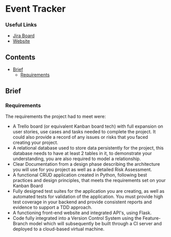# Event Tracker
### Useful Links
- [Jira Board](https://iwanmoreton.atlassian.net/secure/RapidBoard.jspa?projectKey=ET&rapidView=1&view=planning.nodetail&atlOrigin=eyJpIjoiYTI3YjZmOWI3MGVhNGQxM2JiMDYyZDY1MTI3MzYzYzciLCJwIjoiaiJ9) 
- [Website](QA.iwantm.me)
## Contents
- [Brief](#brief)
    - [Requirements](#requirements)
## Brief
### Requirements
The requirements the project had to meet were:
- A Trello board (or equivalent Kanban board tech) with full expansion
on user stories, use cases and tasks needed to complete the project.
It could also provide a record of any issues or risks that you faced
creating your project.
- A relational database used to store data persistently for the
project, this database needs to have at least 2 tables in it, to
demonstrate your understanding, you are also required to model a
relationship.
- Clear Documentation from a design phase describing the architecture
you will use for you project as well as a detailed Risk Assessment.
- A functional CRUD application created in Python, following best
practices and design principles, that meets the requirements set on
your Kanban Board
- Fully designed test suites for the application you are creating, as
well as automated tests for validation of the application. You must
provide high test coverage in your backend and provide consistent
reports and evidence to support a TDD approach.
- A functioning front-end website and integrated API's, using Flask.
- Code fully integrated into a Version Control System using the
Feature-Branch model which will subsequently be built through a CI
server and deployed to a cloud-based virtual machine.